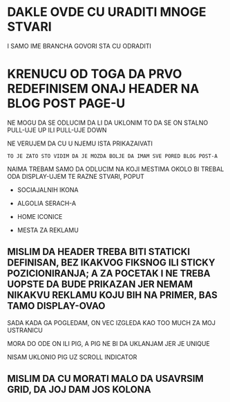 # DAKLE OVDE CU URADITI MNOGE STVARI

I SAMO IME BRANCHA GOVORI STA CU ODRADITI

# KRENUCU OD TOGA DA PRVO REDEFINISEM ONAJ HEADER NA BLOG POST PAGE-U

NE MOGU DA SE ODLUCIM DA LI DA UKLONIM TO DA SE ON STALNO PULL-UJE UP ILI PULL-UJE DOWN

NE VERUJEM DA CU U NJEMU ISTA PRIKAZAIVATI

`TO JE ZATO STO VIDIM DA JE MOZDA BOLJE DA IMAM SVE PORED BLOG POST-A`

NAIMA TREBAM SAMO DA ODLUCIM NA KOJI MESTIMA OKOLO BI TREBAL ODA DISPLAY-UJEM TE RAZNE STVARI, POPUT

- SOCIAJALNIH IKONA

- ALGOLIA SERACH-A

- HOME ICONICE 

- MESTA ZA REKLAMU

## MISLIM DA HEADER TREBA BITI STATICKI DEFINISAN, BEZ IKAKVOG FIKSNOG ILI STICKY POZICIONIRANJA; A ZA POCETAK I NE TREBA UOPSTE DA BUDE PRIKAZAN JER NEMAM NIKAKVU REKLAMU KOJU BIH NA PRIMER, BAS TAMO DISPLAY-OVAO

SADA KADA GA POGLEDAM, ON VEC IZGLEDA KAO TOO MUCH ZA MOJ USTRANICU

MORA DO ODE ON ILI PIG, A PIG NE BI DA UKLANJAM JER JE UNIQUE

NISAM UKLONIO PIG UZ SCROLL INDICATOR

## MISLIM DA CU MORATI MALO DA USAVRSIM GRID, DA JOJ DAM JOS KOLONA